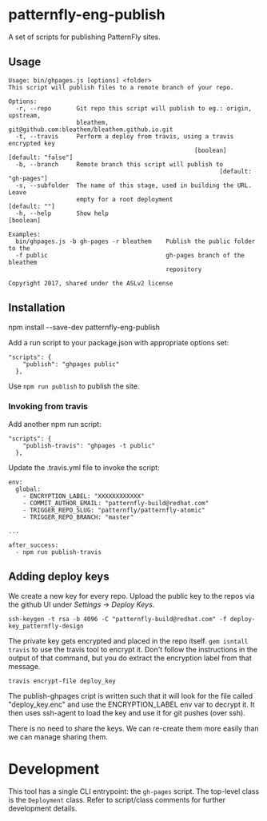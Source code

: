 # patternfly-eng-publish
A set of scripts for publishing PatternFly sites.

## Usage

```
Usage: bin/ghpages.js [options] <folder>
This script will publish files to a remote branch of your repo.

Options:
  -r, --repo       Git repo this script will publish to eg.: origin, upstream,
                   bleathem, git@github.com:bleathem/bleathem.github.io.git
  -t, --travis     Perform a deploy from travis, using a travis encrypted key
                                                    [boolean] [default: "false"]
  -b, --branch     Remote branch this script will publish to
                                                           [default: "gh-pages"]
  -s, --subfolder  The name of this stage, used in building the URL.  Leave
                   empty for a root deployment                     [default: ""]
  -h, --help       Show help                                           [boolean]

Examples:
  bin/ghpages.js -b gh-pages -r bleathem    Publish the public folder to the
  -f public                                 gh-pages branch of the bleathem
                                            repository

Copyright 2017, shared under the ASLv2 license
```

## Installation
npm install --save-dev patternfly-eng-publish

Add a run script to your package.json with appropriate options set:

```
"scripts": {
    "publish": "ghpages public"
  },
```

Use `npm run publish` to publish the site.

### Invoking from travis
Add another npm run script:

```
"scripts": {
    "publish-travis": "ghpages -t public"
  },
```

Update the .travis.yml file to invoke the script:

```
env:
  global:
    - ENCRYPTION_LABEL: "XXXXXXXXXXXX"
    - COMMIT_AUTHOR_EMAIL: "patternfly-build@redhat.com"
    - TRIGGER_REPO_SLUG: "patternfly/patternfly-atomic"
    - TRIGGER_REPO_BRANCH: "master"

...

after_success:
  - npm run publish-travis
```

## Adding deploy keys

We create a new key for every repo. Upload the public key to the repos via the github UI under _Settings_ -> _Deploy Keys_.

```ssh-keygen -t rsa -b 4096 -C "patternfly-build@redhat.com" -f deploy-key_patternfly-design```

The private key gets encrypted and placed in the repo itself.  `gem isntall travis` to use the travis tool to encrypt it.  Don't follow the instructions in the output of that command, but you do extract the encryption label from that message.

```travis encrypt-file deploy_key```

The publish-ghpages cript is written such that it will look for the file called "deploy_key.enc" and use the ENCRYPTION_LABEL env var to decrypt it.  It then uses ssh-agent to load the key and use it for git pushes (over ssh).

There is no need to share the keys.  We can re-create them more easily than we can manage sharing them.

# Development

This tool has a single CLI entrypoint: the `gh-pages` script.  The top-level class is the `Deployment` class.
Refer to script/class comments for further development details.

